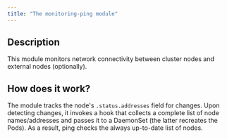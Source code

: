 ```yaml
---
title: "The monitoring-ping module"
---
```


## Description

This module monitors network connectivity between cluster nodes and external nodes (optionally).

## How does it work?

The module tracks the node's `.status.addresses` field for changes. Upon detecting changes, it invokes a hook that collects a complete list of node names/addresses and passes it to a DaemonSet (the latter recreates the Pods). As a result, ping checks the always up-to-date list of nodes.
